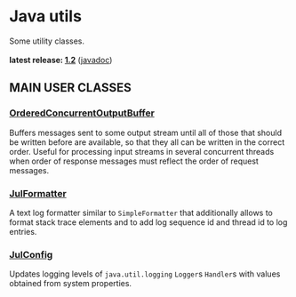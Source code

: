 # Java utils

Some utility classes.<br/>
<br/>
**latest release: [1.2](https://search.maven.org/artifact/pl.morgwai.base/java-utils/1.2/jar)** ([javadoc](https://javadoc.io/doc/pl.morgwai.base/java-utils/1.2))


## MAIN USER CLASSES

### [OrderedConcurrentOutputBuffer](src/main/java/pl/morgwai/base/utils/OrderedConcurrentOutputBuffer.java)

Buffers messages sent to some output stream until all of those that should be written before are available, so that they all can be written in the correct order. Useful for processing input streams in several concurrent threads when order of response messages must reflect the order of request messages.


### [JulFormatter](src/main/java/pl/morgwai/base/logging/JulFormatter.java)

A text log formatter similar to `SimpleFormatter` that additionally allows to format stack trace elements and to add log sequence id and thread id to log entries.


### [JulConfig](src/main/java/pl/morgwai/base/logging/JulConfig.java)

Updates logging levels of `java.util.logging` `Logger`s `Handler`s with values obtained from system properties.
